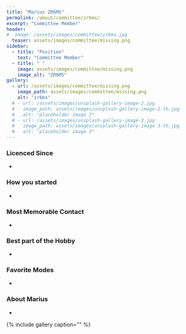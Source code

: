 ```yaml
---
title: "Marius ZR6MS"
permalink: /about/committee/zr6ms/
excerpt: "Committee Member"
header:
#  image: /assets/images/committee/zr6ms.jpg
  teaser: assets/images/committee/missing.png
sidebar:
  - title: "Position"
    text: "Committee Member"
  - title: " "
    image: assets/images/committee/missing.png
    image_alt: "ZR6MS"
gallery:
  - url: /assets/images/committee/missing.png
    image_path: assets/images/committee/missing.png
    alt: "zr6ms"
  # - url: /assets/images/unsplash-gallery-image-2.jpg
  #   image_path: assets/images/unsplash-gallery-image-2-th.jpg
  #   alt: "placeholder image 2"
  # - url: /assets/images/unsplash-gallery-image-3.jpg
  #   image_path: assets/images/unsplash-gallery-image-3-th.jpg
  #   alt: "placeholder image 3"
---
```


### Licenced Since
-

### How you started
-

### Most Memorable Contact
-

### Best part of the Hobby
-

### Favorite Modes
-

### About Marius 
-


{% include gallery caption="" %}

